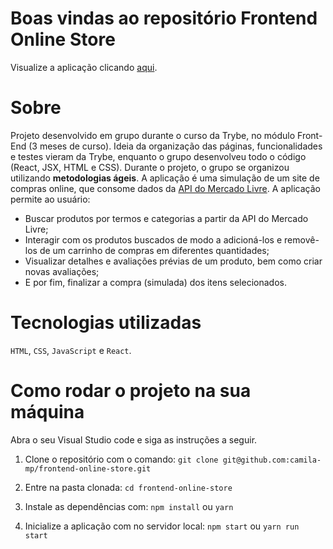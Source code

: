 # Boas vindas ao repositório Frontend Online Store

Visualize a aplicação clicando <a href="https://camila-mp.github.io/frontend-online-store">aqui</a>.

# Sobre

Projeto desenvolvido em grupo durante o curso da Trybe, no módulo Front-End (3 meses de curso). Ideia da organização das páginas, funcionalidades e testes vieram da Trybe, enquanto o grupo desenvolveu todo o código (React, JSX, HTML e CSS). Durante o projeto, o grupo se organizou utilizando **metodologias ágeis**.
A aplicação é uma simulação de um site de compras online, que consome dados da <a href="https://developers.mercadolivre.com.br/pt_br/api-docs-pt-br"> API do Mercado Livre</a>. A aplicação permite ao usuário:

- Buscar produtos por termos e categorias a partir da API do Mercado Livre;
- Interagir com os produtos buscados de modo a adicioná-los e removê-los de um carrinho de compras em diferentes quantidades;
- Visualizar detalhes e avaliações prévias de um produto, bem como criar novas avaliações;
- E por fim, finalizar a compra (simulada) dos itens selecionados.

# Tecnologias utilizadas

`HTML`, `CSS`, `JavaScript` e `React`.

# Como rodar o projeto na sua máquina

Abra o seu Visual Studio code e siga as instruções a seguir.

1. Clone o repositório com o comando:
`git clone git@github.com:camila-mp/frontend-online-store.git`

2. Entre na pasta clonada:
`cd frontend-online-store`

3. Instale as dependências com:
`npm install` ou `yarn`

4. Inicialize a aplicação com no servidor local:
`npm start` ou `yarn run start`
